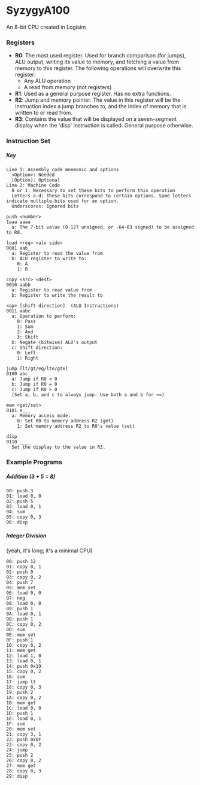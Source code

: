 # SyzygyA100
An 8-bit CPU created in Logisim  
  
### Registers
* __R0__: The most used register. Used for branch comparison (for jumps), ALU output, writing its value to memory, and fetching a value from memory to this register. The following operations will overwrite this register:
  * Any ALU operation
  * A read from memory (not registers)
* __R1__: Used as a general purpose register. Has no extra functions.
* __R2__: Jump and memory pointer. The value in this register will be the instruction index a jump branches to, and the index of memory that is written to or read from.
* __R3__: Contains the value that will be displayed on a seven-segment display when the \'disp\' instruction is called. General purpose otherwise.
  
  
### Instruction Set
##### Key
```
Line 1: Assembly code mnemonic and options
  <Option>: Needed
  [Option]: Optional
Line 2: Machine Code
  0 or 1: Necessary to set these bits to perform this operation
  Letters a-d: These bits correspond to certain options. Same letters indicate multiple bits used for an option.
  Underscores: Ignored bits
```
```
push <number>
1aaa aaaa
  a: The 7-bit value (0-127 unsigned, or -64-63 signed) to be assigned to R0.

load <reg> <alu side>
0001 aab_
  a: Register to read the value from
  b: ALU register to write to:
    0: A
    1: B

copy <src> <dest>
0010 aabb
  a: Register to read value from
  b: Register to write the result to
  
<op> [shift direction]  (ALU Instructions)
0011 aabc
  a: Operation to perform:
    0: Pass
    1: Sum
    2: And
    3: Shift
  b: Negate (bitwise) ALU's output
  c: Shift direction:
    0: Left
    1: Right

jump [lt/gt/eq/lte/gte]
0100 abc_
  a: Jump if R0 < 0
  b: Jump if R0 = 0
  c: Jump if R0 > 0
  (Set a, b, and c to always jump. Use both a and b for <=)

mem <get/set>
0101 a___
  a: Memory access mode:
    0: Set R0 to memory address R2 (get)
    1: Set memory address R2 to R0's value (set)

disp
0110 ____
  Set the display to the value in R3.
```

### Example Programs  
  
##### Addition (3 + 5 = 8)
```
00: push 3
01: load 0, 0
02: push 5
03: load 0, 1
04: sum
05: copy 0, 3
06: disp  
```
##### Integer Division  
(yeah, it's long; it's a minimal CPU)
```
00: push 12
01: copy 0, 1
02: push 0
03: copy 0, 2
04: push 7
05: mem set
06: load 0, 0
07: neg
08: load 0, 0
09: push 1
0A: load 0, 1
0B: push 1
0C: copy 0, 2
0D: sum
0E: mem set
0F: push 1
10: copy 0, 2
11: mem get
12: load 1, 0
13: load 0, 1
14: push 0x19
15: copy 0, 2
16: sum
17: jump lt
18: copy 0, 3
19: push 2
1A: copy 0, 2
1B: mem get
1C: load 0, 0
1D: push 1
1E: load 0, 1
1F: sum
20: mem set
21: copy 3, 1
22: push 0x0F
23: copy 0, 2
24: jump
25: push 2
26: copy 0, 2
27: mem get
28: copy 0, 3
29: disp
```
